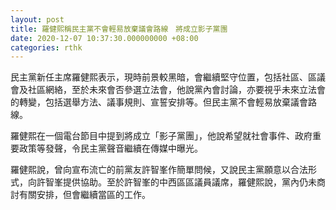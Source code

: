```yaml
---
layout: post
title: 羅健熙稱民主黨不會輕易放棄議會路線　將成立影子黨團
date: 2020-12-07 10:37:30.000000000 +08:00
categories: rthk
---
```


民主黨新任主席羅健熙表示，現時前景較黑暗，會繼續堅守位置，包括社區、區議會及社區網絡，至於未來會否參選立法會，他說黨內會討論，亦要視乎未來立法會的轉變，包括選舉方法、議事規則、宣誓安排等。但民主黨不會輕易放棄議會路線。

羅健熙在一個電台節目中提到將成立「影子黨團」，他說希望就社會事件、政府重要政策等發聲，令民主黨聲音繼續在傳媒中曝光。

羅健熙說，曾向宣布流亡的前黨友許智峯作簡單問候，又說民主黨願意以合法形式，向許智峯提供協助。至於許智峯的中西區區議員議席，羅健熙說，黨內仍未商討有關安排，但會繼續當區的工作。
